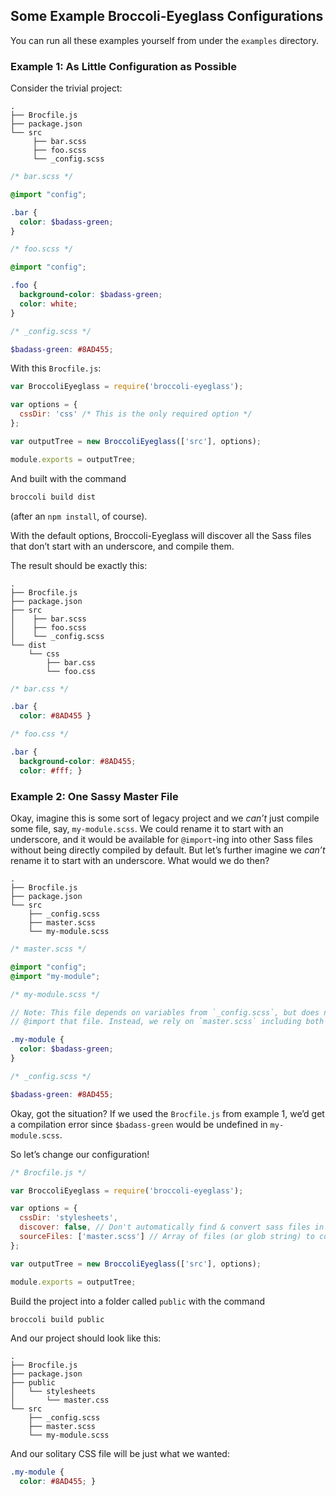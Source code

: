 ## Some Example Broccoli-Eyeglass Configurations

You can run all these examples yourself from under the `examples` directory.


### Example 1: As Little Configuration as Possible

Consider the trivial project:

```
.
├── Brocfile.js
├── package.json
└── src
     ├── bar.scss
     ├── foo.scss
     └── _config.scss
```

```scss
/* bar.scss */

@import "config";

.bar {
  color: $badass-green;
}
```

```scss
/* foo.scss */

@import "config";

.foo {
  background-color: $badass-green;
  color: white;
}
```

```scss
/* _config.scss */

$badass-green: #8AD455;
```

With this `Brocfile.js`:

```js
var BroccoliEyeglass = require('broccoli-eyeglass');

var options = {
  cssDir: 'css' /* This is the only required option */
};

var outputTree = new BroccoliEyeglass(['src'], options);

module.exports = outputTree;
```

And built with the command
```sh
broccoli build dist
```
(after an `npm install`, of course).

With the default options, Broccoli-Eyeglass will discover all the Sass files that don’t start with an underscore, and compile them.

The result should be exactly this:

```
.
├── Brocfile.js
├── package.json
├── src
│    ├── bar.scss
│    ├── foo.scss
│    └── _config.scss
└── dist
    └── css
        ├── bar.css
        └── foo.css
```

```css
/* bar.css */

.bar {
  color: #8AD455 }
```

```css
/* foo.css */

.bar {
  background-color: #8AD455;
  color: #fff; }
```

### Example 2: One Sassy Master File

Okay, imagine this is some sort of legacy project and we _can’t_ just compile some file, say, `my-module.scss`. We could rename it to start with an underscore, and it would be available for `@import`-ing into other Sass files without being directly compiled by default. But let’s further imagine we _can’t_ rename it to start with an underscore. What would we do then?

```
.
├── Brocfile.js
├── package.json
└── src
    ├── _config.scss
    ├── master.scss
    └── my-module.scss
```

```scss
/* master.scss */

@import "config";
@import "my-module";
```

```scss
/* my-module.scss */

// Note: This file depends on variables from `_config.scss`, but does not itself
// @import that file. Instead, we rely on `master.scss` including both of us.

.my-module {
  color: $badass-green;
}
```

```scss
/* _config.scss */

$badass-green: #8AD455;
```

Okay, got the situation? If we used the `Brocfile.js` from example 1, we’d get a compilation error since `$badass-green` would be undefined in `my-module.scss`.

So let’s change our configuration!

```js
/* Brocfile.js */

var BroccoliEyeglass = require('broccoli-eyeglass');

var options = {
  cssDir: 'stylesheets',
  discover: false, // Don't automatically find & convert sass files in the trees
  sourceFiles: ['master.scss'] // Array of files (or glob string) to compile
};

var outputTree = new BroccoliEyeglass(['src'], options);

module.exports = outputTree;
```

Build the project into a folder called `public` with the command
```sh
broccoli build public
```

And our project should look like this:

```
.
├── Brocfile.js
├── package.json
├── public
│   └── stylesheets
│       └── master.css
└── src
    ├── _config.scss
    ├── master.scss
    └── my-module.scss
```

And our solitary CSS file will be just what we wanted:

```scss
.my-module {
  color: #8AD455; }
```
